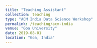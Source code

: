 ```yaml
---
title: "Teaching Assistant"
collection: teaching
type: "ACM India Data Science Workshop"
permalink: /teaching/acm-india
venue: "Goa University"
date: 2019-08-01
location: "Goa, India"
---
```


